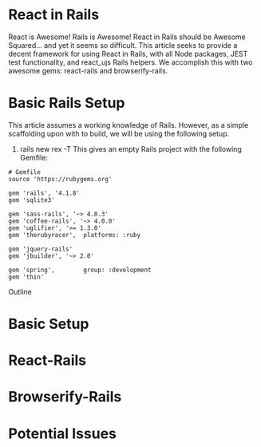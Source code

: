 React in Rails
==============
React is Awesome! Rails is Awesome! React in Rails should be Awesome Squared... and yet it seems so difficult. This article seeks to provide a decent framework for using React in Rails, with all Node packages, JEST test functionality, and react_ujs Rails helpers. We accomplish this with two awesome gems: react-rails and browserify-rails.

Basic Rails Setup
=================
This article assumes a working knowledge of Rails. However, as a simple scaffolding upon with to build, we will be using the following setup.

1. rails new rex -T
  This gives an empty Rails project with the following Gemfile:
  ```
  # Gemfile
  source 'https://rubygems.org'

  gem 'rails', '4.1.8'
  gem 'sqlite3'

  gem 'sass-rails', '~> 4.0.3'
  gem 'coffee-rails', '~> 4.0.0'
  gem 'uglifier', '>= 1.3.0'
  gem 'therubyracer',  platforms: :ruby

  gem 'jquery-rails'
  gem 'jbuilder', '~> 2.0'

  gem 'spring',        group: :development
  gem 'thin'
  ```

Outline
# Basic Setup
# React-Rails
# Browserify-Rails
# Potential Issues
